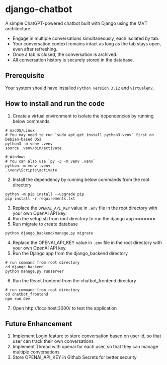 # django-chatbot
A simple ChatGPT-powered chatbot built with Django using the MVT architecture.  
- Engage in multiple conversations simultaneously, each isolated by tab.  
- Your conversation context remains intact as long as the tab stays open, even after refreshing.  
- Once a tab is closed, the conversation is archived.  
- All conversation history is securely stored in the database.

## Prerequisite
Your system should have installed ```Python version 3.12``` and ```virtualenv```.

## How to install and run the code
1. Create a virtual environment to isolate the dependencies by running below commands.
```
# macOS/Linux
# You may need to run `sudo apt-get install python3-venv` first on Debian-based OSs
python3 -m venv .venv
source .venv/bin/activate

# Windows
# You can also use `py -3 -m venv .venv`
python -m venv .venv
.\venv\Scripts\activate
```
2. Install the dependency by running below commands from the root directory
```
python -m pip install --upgrade pip
pip install -r requirements.txt
```
3. Replace the ```OPENAI_API_KEY``` value in ```.env``` file in the root directory with your own OpenAI API key.  
4. Run the setup.sh from root directory to run the django app
=======
3. Run migrate to create database
```
python django_backend/manage.py migrate
```
4. Replace the OPENAI_API_KEY value in ```.env``` file in the root directory with your own OpenAI API key.  
5. Run the Django app from the django_backend directory
```
# run command from root directory
cd django_backend
python manage.py runserver
```
6. Run the React frontend from the chatbot_frontend directory
```
# run command from root directory
cd chatbot_frontend
npm run dev
```
7. Open http://localhost:3000/ to test the application

## Future Enhancement
1. Implement Login feature to store conversation based on user id, so that user can track their own conversations
2. Implement Thread with openai for each user, so that they can manage multiple conversations
3. Store OPENAI_API_KEY in Github Secrets for better security
